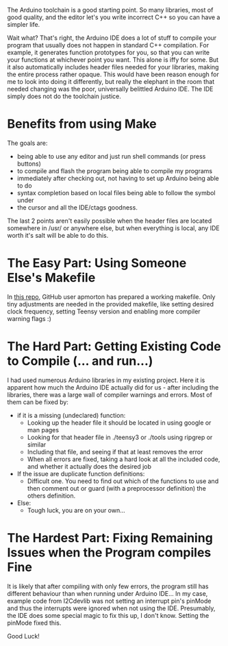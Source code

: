 The Arduino toolchain is a good starting point. So many libraries, most of good
quality, and the editor let's you write incorrect C++ so you can have a simpler
life. 

Wait what? That's right, the Arduino IDE does a lot of stuff to compile your
program that usually does not happen in standard C++ compilation. For example,
it generates function prototypes for you, so that you can write your functions
at whichever point you want. This alone is iffy for some. But it also
automatically includes header files needed  for your libraries, making the
entire process rather opaque. This would have been reason enough for me to look
into doing it differently, but really the elephant in the room that needed
changing was the poor, universally belittled Arduino IDE. The IDE simply does
not do the toolchain justice.

# Benefits from using Make

The goals are:

* being able to use any editor and just run shell commands (or press buttons)
* to compile and flash the program being able to compile my programs
* immediately after checking out, not having to set up Arduino being able to do
* syntax completion based on local files being able to follow the symbol under
* the cursor and all the IDE/ctags goodness.

The last 2 points aren't easily possible when the header files are located
somewhere in /usr/ or anywhere else, but when everything is local, any IDE
worth it's salt will be able to do this.

# The Easy Part: Using Someone Else's Makefile

In [this repo](https://github.com/apmorton/teensy-template), GitHub user
apmorton has prepared a working makefile. Only tiny adjustments are needed in
the provided makefile, like setting desired clock frequency, setting Teensy
version and enabling more compiler warning flags :)

# The Hard Part: Getting Existing Code to Compile (... and run...)

I had used numerous Arduino libraries in my existing project. Here it is
apparent how much the Arduino IDE actually did for us - after including the
libraries, there was a large wall of compiler warnings and errors. Most of them
can be fixed by:

* if it is a missing (undeclared) function:
  - Looking up the header file it should be located in using google or man
    pages
  - Looking for that header file in ./teensy3 or ./tools using ripgrep or
    similar
  - Including that file, and seeing if that at least removes the error
  - When all errors are fixed, taking a hard look at all the included code, and
    whether it actually does the desired job
* If the issue are duplicate function definitions:
  - Difficult one. You need to find out which of the functions to use and then
    comment out or guard (with a preprocessor definition) the others
    definition.
* Else:
  - Tough luck, you are on your own...

# The Hardest Part: Fixing Remaining Issues when the Program compiles Fine

It is likely that after compiling with only few errors, the program still has
different behaviour than when running under Arduino IDE... In my case, example
code from I2Cdevlib was not setting an interrupt pin's pinMode and thus the
interrupts were ignored when not using the IDE. Presumably, the IDE does some
special magic to fix this up, I don't know. Setting the pinMode fixed this.

Good Luck!
